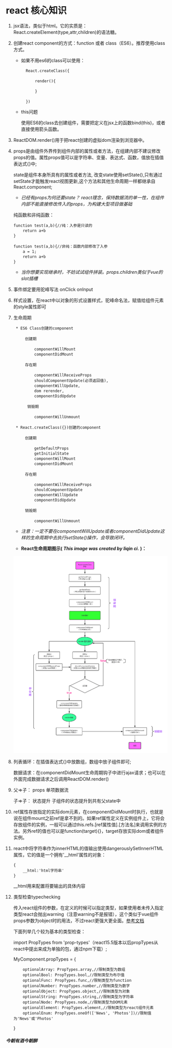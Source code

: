 # react 核心知识 

1.  jsx语法，类似于html。它的实质是：React.createElement(type,attr,children)的语法糖。

2.  创建react component的方式：function 或者 class（ES6）。推荐使用class方式。  
    
    * 如果不用es6的class可以使用：  

            React.createClass({  
                    
                render(){
                        
                }  

            }) 

    * this问题  

        使用ES6的class去创建组件，需要把定义在jsx上的函数bind(this)，或者直接使用箭头函数。

3.  ReactDOM.render()用于把react创建的虚拟dom渲染到浏览器中。

4.  props是由组件外界传到组件内部的属性或者方法，在组建内部不建议修改props的值。属性props值可以是字符串、变量、表达式、函数，值放在插值表达式{}中;

    state是组件本身所具有的属性或者方法, 改变state使用setState(),只有通过setState才能触发react视图更新,这个方法和其他生命周期一样都继承自React.component;

    * *已经有props为何还要state？ react理念，保持数据流的单一性，在组件内部不能直接修改传入的props，为构建大型项目做基础* 
    
    纯函数和非纯函数：

        function test(a,b){//纯：入参是只读的
            return a+b 
        }

        function test(a,b){//非纯：函数内部修改了入参
            a = 1;
            return a+b
        }

    + *当你想要实现继承时，不妨试试组件拼装。props.children类似于vue的slot插槽*

5. 事件绑定要用驼峰写法 onClick  onInput 

6. 样式设置，在react中以对象的形式设置样式，驼峰命名法，赋值给组件元素的style属性即可

7. 生命周期

        * ES6 Class创建的component

            创建期

                componentWillMount
                componentDidMount

            存在期

                componentWillReceiveProps
                shouldComponentUpdate(必须返回值),   
                componentWillUpdate,    
                dom rerender,
                componentDidUpdate
            
             销毁期

                componentWillUnmount
            
        * React.createClass({})创建的component

            创建期

                getDefaultProps
                getInitialState
                componentWillMount
                componentDidMount

            存在期

                componentWillReceiveProps
                shouldComponentUpdate
                componentWillUpdate
                componentDidUpdate

            销毁期

                componentWillUnmount

    * *注意：一定不要在componentWillUpdate或者componentDidUpdate这样的生命周期中去执行setState()操作，会导致闭环。*        

    * **React生命周期图示( *This image was created by liqin ci.* )：**

    ![两步验证 here](https://github.com/JackCrysler/react-start/raw/master/img/001.png)
    


8. 
    列表循环：在插值表达式{}中放数组，数组中放子组件即可;

    数据请求：在componentDidMount生命周期钩子中进行ajax请求；也可以在外面完成数据请求之后调用ReactDOM.render()

9.      
    父=>子： props 单项数据流

    子=>子： 状态提升 子组件的状态提升到共有父state中

10. ref属性存放指定的实际dom元素，在componentDidMount时执行，也就是说在组件mount之前ref是拿不到的。如果ref属性定义在实例组件上，它将会存放组件的实例，一般可以通过this.refs.[ref属性值].[方法名]来调用实例的方法。另外ref的值也可以是function(target){}，target存放实际dom或者组件实例。

11. react中将字符串作为innerHTML的值输出使用dangerouslySetInnerHTML属性，它的值是一个拥有'__html'属性的对象：

        {
            __html:'html字符串'
        }

    __html用来配置将要输出的具体内容

12. 类型检查typechecking

    传入react组件的参数，在定义的时候可以指定类型，如果使用者未传入指定类型react会抛出warning（注意warning不是报错），这个类似于vue组件props参数为object时的用法，不过react更强大更全面。<a href="https://facebook.github.io/react/docs/typechecking-with-proptypes.html">参考文档</a>

    下面列举几个较为基本的类型检查：

    
    import PropTypes from 'prop-types'（react15.5版本以后propTypes从react中提出来成为单独的包，通过npm下载）;

    MyComponent.propTypes = {

            optionalArray: PropTypes.array,//限制类型为数组
            optionalBool: PropTypes.bool,//限制类型为布尔值
            optionalFunc: PropTypes.func,//限制类型为function
            optionalNumber: PropTypes.number,//限制类型为数字
            optionalObject: PropTypes.object,//限制类型为对象
            optionalString: PropTypes.string,//限制类型为字符串
            optionalNode: PropTypes.node,//限制类型为DOM元素
            optionalElement: PropTypes.element,//限制类型为react组件元素
            optionalEnum: PropTypes.oneOf(['News', 'Photos'])//限制值为'News'或'Photos'
    }

    
##### 今朝有酒今朝醉
